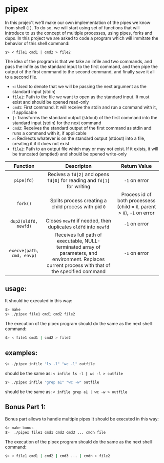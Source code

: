 # pipex

In this projec't we'll make our own implementation of the pipes we know from shell (``|``). To do so, we will start using set of functions that will introduce to us the concept of multiple processes, using pipes, forks and dups. In this project we are asked to code a program which will immitate the behavior of this shell command:
```shell
$> < file1 cmd1 | cmd2 > file2
```
The idea of the program is that we take an infile and two commands, and pass the infile as the standard input to the first command, and then pipe the output of the first command to the second command, and finally save it all to a second file. 
* ``<``: Used to denote that we will be passing the next argument as the standard input (stdin)
* ``file1``: Path to the file we want to open as the standard input. It must exist and should be opened read-only
* ``cmd1``: First command. It will receive the stdin and run a command with it, if applicable
* ``|``: Transforms the standard output (stdout) of the first command into the standard input (stdin) for the next command
* ``cmd2``: Receives the standard output of the first command as stdin and runs a command with it, if applicable
* ``>``: Redirects whatever is on the standard output (stdout) into a file, creating it if it does not exist
* ``file2``: Path to an output file which may or may not exist. If it exists, it will be truncated (emptied) and should be opened write-only

| Function | Descripton | Return Value |
| :-------:| :---------:| :----------: |
| ``pipe(fd)`` | Recives a ``fd[2]`` and opens ``fd[0]`` for reading and ``fd[1]`` for writing | ``-1`` on error |
| ``fork()`` | Splits process creating a child process with pid ``0`` | Process id of both processess (child = ``0``, parent > ``0``), ``-1`` on error |
| ``dup2(oldfd, newfd)`` | Closes ``newfd`` if needed, then duplicates ``oldfd`` into ``newfd`` | ``-1`` on error |
| ``execve(path, cmd, envp)`` | Receives full path of executable, NULL-terminated array of parameters, and environment. Replaces current process with that of the specified command | ``-1`` on error |

## usage:

It should be executed in this way:
```bash
$> make
$> ./pipex file1 cmd1 cmd2 file2
```

The execution of the pipex program should do the same as the next shell command:
```bash
$> < file1 cmd1 | cmd2 > file2
```

## examples:

```bash
$> ./pipex infile "ls -l" "wc -l" outfile
```
should be the same as:  ```< infile ls -l | wc -l > outfile```

```bash
$> ./pipex infile "grep a1" "wc -w" outfile
```
should be the same as:  ```< infile grep a1 | wc -w > outfile```


## Bonus Part 1:

Bonus part allows to handle multiple pipes 
It should be executed in this way:
```bash
$> make bonus
$>  ./pipex file1 cmd1 cmd2 cmd3 ... cmdn file
```

The execution of the pipex program should do the same as the next shell command:
```bash
$> < file1 cmd1 | cmd2 | cmd3 ... | cmdn > file2
```
